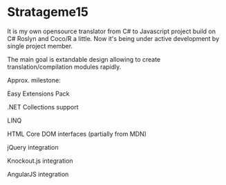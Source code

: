 Stratageme15
============

It is my own opensource translator from C# to Javascript project build on C# Roslyn and Coco/R a little. 
Now it's being under active development by single project member.

The main goal is extandable design allowing to create translation/compilation modules rapidly.



Approx. milestone:

Easy Extensions Pack

.NET Collections support

LINQ

HTML Core DOM interfaces (partially from MDN)

jQuery integration

Knockout.js integration

AngularJS integration
